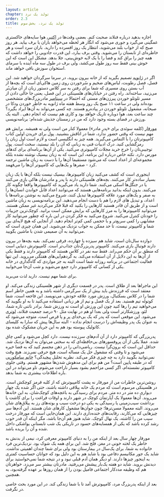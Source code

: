 ```yaml
---
layout: article
chapter: تولد یک نرد
order: 2.3
title: تولد یک نرد، بخش سوم
---
```



اجازه بدهید درباره فنلاند صحبت کنم. بعضی وقت‌ها در <abbr title="حوالی مهر">اکتبر،</abbr > هوا سایه‌های خاکستری غمگینی می‌گیرد و جوری می‌شود که انگار هر لحظه می‌خواهد باران یا برف بیاید. هر روز صبح که از خواب بلند می‌شوید، انتظار یک روز افسرده را دارید. باران سرد است و هر خاطره‌ای از تابستان را می‌شوید. وقتی برف ببارد، این قدرت جادویی را خواهد داشت که همه چیز را براق کند و فضا را با یک لایه خوش‌بینی، جلا بدهد. مشکل این است که این خوش بینی فقط سه روز طول می‌کشد، ولی برف در طول سه ماه آینده با سرمای استخوان سوزش باقی خواهد ماند. 

اگر در <abbr title="حوالی دی">ژانویه</abbr> تصمیم بگیرید که از خانه بیرون بروید، در سرما سرگردان خواهید شد. این فصل، فصل رطوبت، لباس‌های ضخیم و سُرخوردن روی زمین هاکی‌ای است که بچه‌ها از آب بستن روی مسیری که شما برای رفتن به سر کلاس دستور زبان از آن میان‌بُر می‌زنید، ساخته‌اند. راه رفتن در خیابان‌های هلسینکی در این فصل، یعنی جا خالی دادن از مسیر تلوتلو خوردن پیرزن‌های مستی که احتمالا در <abbr title="حوالی شهریور">سپتامبر</abbr > مادربزرگ‌های متشخصی بوده‌اند ولی در ساعت ۱۱ صبح یک روز وسط هفته ماه ژانویه به خاطر خوردن ودکا در صبحانه، مشغول تلوتلو خوردن در پیاده‌رو هستند. چه کسی می‌تواند به آن‌ها ایراد بگیرد؟‌ چند ساعت بعد، هوا دوباره تاریک خواهد بود و کاری هم نیست که انجام دهی . البته یک ورزش در فضای بسته وجود دارد که من در زمستان جذبش شده‌ام: برنامه‌نویسی. 

<abbr title="Morfar">مورفار</abbr > (کلمه سوئدی برای «پدرِ مادر») معمولا کنار من است ولی نه همیشه. برایش هم مهم نیست که وقتی حضور ندارد، شما در اتاقش بنشینید. پول برای خریدن اولین کتاب کامپیوترتان را با التماس می‌گیرید. همه چیز به انگلیسی است و لازم است اول زبان را رمزگشایی کنید. درک ادبیات فنی به زبانی که آن را بلد نیستید، سخت است. پول توجیبی‌تان را خرج خرید مجلات کامپیوتری می‌کنید. یکی از آن‌ها برنامه‌ای برای کدهای مورس دارد. نکته خاص درباره این برنامه، این است که به زبان بیسیک نوشته نشده بلکه مجموعه‌ای از اعداد است که می‌شود مستقیما آن‌ها را با دست به زبان ماشین ترجمه کرد - صفرها و یک‌هایی که کامپیوتر آن‌ها را می‌فهمد. 

اینجوری است که کشف می‌کنید زبان کامپیوترها، بیسیک نیست بلکه آن‌ها با یک زبان بسیار ساده‌تر کار می‌کنند. بچه‌های هلسینکی دارند با پدر و مادرشان هاکی بازی می‌کنند یا در جنگل‌ها اسکی می‌کنند. شما دارید یاد می‌گیرید که کامپیوترها واقعاً چگونه کار می‌کنند. بدون اینکه بدانید برنامه‌هایی هستند که می‌توانند اعداد قابل خواندن انسان‌ها را به صفر و یک‌های مورد علاقه کامپیوترها تبدیل کنند، شروع می‌کنید به نوشتن برنامه‌ها با اعداد، و تبدیل های لازم را هم با دست انجام می‌دهید. این برنامه‌نویسی به زبان ماشین است و از طریق آن قادر هستید کارهایی را بکنید که قبلا فکر می‌کردید غیر ممکن هستند. می‌توانید کامپیوترها را به مرز کارهایی که برایش ممکن است برانید. کوچک‌ترین جزییات را خودتان کنترل می‌کنید. شروع می‌کنید به فکر کردن در این باره که چطور می‌توانید کار مشابهی را کمی سریع‌تر و با حجمی‌ کمی‌ کم‌تر انجام دهید. از آنجایی که هیچ لایه‌ای بین شما و کامپیوتر نیست، تا حد ممکن به جواب نزدیک می‌شوید. این همان چیزی است که می‌توانید به آن صمیمی شدن با ماشین بگویید. 

دوازده‌ سال‌تان است، شاید هم سیزده یا چهارده، فرقی نمی‌کند. بقیه بچه‌ها در بیرون دارند فوتبال بازی می‌کنند. کامپیوتر پدربزرگ‌تان جذاب‌تر است. کامپیوترش دنیایی است که منطق بر آن حکم می‌راند. فقط سه نفر در کلاس هستند که کامپیوتر دارند و فقط یکی از آن‌ها به این دلایل از آن استفاده می‌کند. به گردهم‌آیی‌های هفتگی می‌روید. این تنها فعالیت اجتماعی در برنامه روزانه‌ شما است البته به جز مواردی که گاه‌گداری در خانه یکی از کسانی که کامپیوتر دارد جمع می‌شوید و شب آن‌جا می‌خوابید. 

برای شما مهم نیست. دارید لذت می‌برید. 

این ماجراها بعد از طلاق است. پدر در قسمت دیگری از شهر هلسینکی زندگی می‌کند. او معتقد است که فرزندش باید بیش از یک سرگرمی داشته باشد و به همین خاطر اسم شما را در کلاس بسکتبال،‌ ورزش مورد علاقه خودش، می‌نویسد. این فاجعه است،‌ شما کوتوله تیم هستید. بعد از یک فصل و نیم از هر زبانی استفاده می‌کنید تا به او بگویید که می‌خواهید تیم را رها کنید چون این ورزش او است نه ورزش شما. برادر ناتنی تازه شما، لئو، ورزشکارتر است ولی بعدا او هم در نهایت مثل ۹۰ درصد جمعیت فنلاند، <abbr title="عقاید لوتریانیسم یکی از شاخه‌های عمده مسیحیت غربی است که با کلام مارتین لوتر، اصلاح طلب آلمانی مشخص است. لوتر برای اصلاح کلام و عمل کلیسا اصلاحات پروتستانی را راه اندازی کرد.">لوتری</abbr> می‌شود. این موقعی است که پدر که یک بی‌خدای پر و پا قرص است، متوجه می‌شود که به عنوان یک پدر وظیفه‌اش را درست انجام نداده - البته سال‌ها پیش که سارا به کلیسای کاتولیک پیوسته بود هم به این جریان مشکوک شده بود. 

پدربزرگی که کامپیوتر دارد از آن آدم‌های سرزنده نیست. دارد کچل می‌شود و کمی چاق شده. عملا یکی از آن پروفسورهای بی‌حافظه‌ای که به سختی می‌توان به آن‌ها نزدیک شد. حداقل این است که برون‌گرا نیست. ریاضی‌دانی را در ذهن مجسم کنید که به فضا خیره می‌شود و تا وقتی که مشغول حل یک مساله است، هیچ حرفی نمی‌زند. هیچ وقت نمی‌توانید بگویید دارد به چه چیزی فکر می‌کند. نظریه تحلیل پیچیدگی؟ <abbr title="Mrs. Sammalkorpi">خانم سامکورپی</abbr > که در طبقه پایین است؟ من هم برای این مدهوش شدن‌ها مشهور هستم. وقتی جلوی کامپیوتر نشسته‌ام، اگر کسی مزاحمم بشود بسیار ناراحت می‌شوم. تاو می‌تواند در این باره اطلاعات بیشتری به شما بدهد. 

روشن‌ترین خاطرات من از مورفار نه پشت کامپیوترش که از کلبه قرمز کوچکش است. در هلسینکی مرسوم است که مردم یک خانه ییلاقی داشته باشند، حتی اگر شده یک چهار دیواری ده متر در ده متر. مردم برای رسیدگی به باغچه‌های کوچک‌شان، به این خانه‌ها می‌روند. آن‌ها معمولا یک آپارتمان کوچک در شهر دارند و اوقات فراغت را برای کاشت یا برداشت سیب‌زمینی  یا رسیدگی به یکی دو درخت سیب و بوته‌های رز به ییلاق‌های شان می‌روند. البته معمولا مسن‌ترها؛ چون جوان‌ها مشغول کارهای شان هستند. این آدم‌ها سر چیزهایی که می‌کارند، رقابت‌های خنده‌داری دارند. این همان‌جایی است که مورفار  درخت سیب من را کاشته، یک نهال کوچک. شاید هنوز هم آن‌جا باشد، مگر اینکه آن قدر خوب رشد کرده باشد که یکی از همسایه‌های حسود در تاریکی یک شب تابستانی یواشکی داخل شده و آن را بریده باشد. 

مورفار چهار سال بعد از اینکه من را به دنیای کامپیوتر معرفی کرد، نیمی از بدنش به خاطر یک لخته خونی در مغز، فلج شد. این برای همه یک شوک بود. نزدیک‌ترین فرد خانواده به شما، برای یک‌سال در بیمارستان بود ولی برای شما چندان اهمیتی نداشت. شاید یک جور مکانیسم دفاعی بود یا شاید هم به این دلیل بود که جوانان حساسیت کمتری به اینجور چیزها دارند. او دیگر همان آدم قبلی نبود و در نتیجه شما نمی‌خواستید برای دیدنش بروید. شاید دو هفته یک‌بار پیشش می‌رفتید. مادرتان بیشتر سر می‌زد. خواهرتان هم که وظیفه مددکار اجتماعی فامیل بودن را از همان روزها بر عهده گرفته‌بود، به همچنین. 

بعد از اینکه پدربزرگ مرد، کامپیوترش آمد تا با شما زندگی کند. در این مورد بحث خاصی در نگرفت. 

